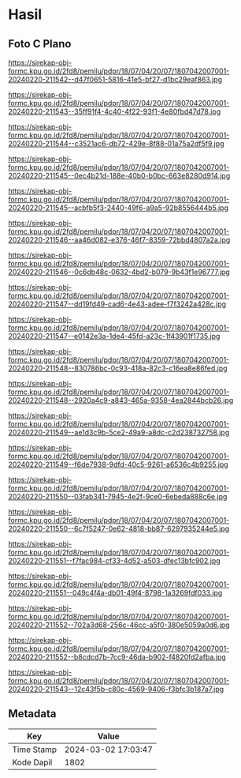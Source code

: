 # Hasil

## Foto C Plano

https://sirekap-obj-formc.kpu.go.id/2fd8/pemilu/pdpr/18/07/04/20/07/1807042007001-20240220-211542--d47f0651-5816-41e5-bf27-d1bc29eaf863.jpg

https://sirekap-obj-formc.kpu.go.id/2fd8/pemilu/pdpr/18/07/04/20/07/1807042007001-20240220-211543--35ff91f4-4c40-4f22-93f1-4e80fbd47d78.jpg

https://sirekap-obj-formc.kpu.go.id/2fd8/pemilu/pdpr/18/07/04/20/07/1807042007001-20240220-211544--c3521ac6-db72-429e-8f88-01a75a2df5f9.jpg

https://sirekap-obj-formc.kpu.go.id/2fd8/pemilu/pdpr/18/07/04/20/07/1807042007001-20240220-211545--0ec4b21d-188e-40b0-b0bc-663e8280d914.jpg

https://sirekap-obj-formc.kpu.go.id/2fd8/pemilu/pdpr/18/07/04/20/07/1807042007001-20240220-211545--acbfb5f3-2440-49f6-a9a5-92b8556444b5.jpg

https://sirekap-obj-formc.kpu.go.id/2fd8/pemilu/pdpr/18/07/04/20/07/1807042007001-20240220-211546--aa46d082-e376-46f7-8359-72bbd4807a2a.jpg

https://sirekap-obj-formc.kpu.go.id/2fd8/pemilu/pdpr/18/07/04/20/07/1807042007001-20240220-211546--0c6db48c-0632-4bd2-b079-9b43f1e96777.jpg

https://sirekap-obj-formc.kpu.go.id/2fd8/pemilu/pdpr/18/07/04/20/07/1807042007001-20240220-211547--dd19fd49-cad6-4e43-adee-f7f3242a428c.jpg

https://sirekap-obj-formc.kpu.go.id/2fd8/pemilu/pdpr/18/07/04/20/07/1807042007001-20240220-211547--e0142e3a-1de4-45fd-a23c-1f43901f1735.jpg

https://sirekap-obj-formc.kpu.go.id/2fd8/pemilu/pdpr/18/07/04/20/07/1807042007001-20240220-211548--830786bc-0c93-418a-82c3-c16ea8e86fed.jpg

https://sirekap-obj-formc.kpu.go.id/2fd8/pemilu/pdpr/18/07/04/20/07/1807042007001-20240220-211548--2920a4c9-a843-465a-9358-4ea2844bcb26.jpg

https://sirekap-obj-formc.kpu.go.id/2fd8/pemilu/pdpr/18/07/04/20/07/1807042007001-20240220-211549--ae1d3c9b-5ce2-49a9-a8dc-c2d238732758.jpg

https://sirekap-obj-formc.kpu.go.id/2fd8/pemilu/pdpr/18/07/04/20/07/1807042007001-20240220-211549--f6de7938-9dfd-40c5-9261-a6536c4b9255.jpg

https://sirekap-obj-formc.kpu.go.id/2fd8/pemilu/pdpr/18/07/04/20/07/1807042007001-20240220-211550--03fab341-7945-4e2f-9ce0-6ebeda888c6e.jpg

https://sirekap-obj-formc.kpu.go.id/2fd8/pemilu/pdpr/18/07/04/20/07/1807042007001-20240220-211550--6c7f5247-0e62-4818-bb87-6297935244e5.jpg

https://sirekap-obj-formc.kpu.go.id/2fd8/pemilu/pdpr/18/07/04/20/07/1807042007001-20240220-211551--f7fac984-cf33-4d52-a503-dfec13bfc902.jpg

https://sirekap-obj-formc.kpu.go.id/2fd8/pemilu/pdpr/18/07/04/20/07/1807042007001-20240220-211551--049c4f4a-db01-49f4-8798-1a3269fdf033.jpg

https://sirekap-obj-formc.kpu.go.id/2fd8/pemilu/pdpr/18/07/04/20/07/1807042007001-20240220-211552--702a3d68-256c-46cc-a5f0-380e5059a0d6.jpg

https://sirekap-obj-formc.kpu.go.id/2fd8/pemilu/pdpr/18/07/04/20/07/1807042007001-20240220-211552--b8cdcd7b-7cc9-46da-b902-f4820fd2afba.jpg

https://sirekap-obj-formc.kpu.go.id/2fd8/pemilu/pdpr/18/07/04/20/07/1807042007001-20240220-211543--12c43f5b-c80c-4569-9406-f3bfc3b187a7.jpg


## Metadata

| Key        | Value               |
| ---------- | ------------------- |
| Time Stamp | 2024-03-02 17:03:47 |
| Kode Dapil | 1802                |



